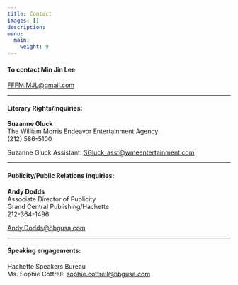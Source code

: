 ```yaml
---
title: Contact
images: []
description:
menu:
  main:
    weight: 9
---
```



#### To contact Min Jin Lee

[FFFM.MJL@gmail.com](mailto:FFFM.MJL@gmail.com)

---

#### Literary Rights/Inquiries:

**Suzanne Gluck**  
The William Morris Endeavor Entertainment Agency  
(212) 586-5100  

Suzanne Gluck Assistant:       [SGluck_asst@wmeentertainment.com](javascript:void(location.href='mailto:'+String.fromCharCode(83,71,108,117,99,107,95,97,115,115,116,64,119,109,101,101,110,116,101,114,116,97,105,110,109,101,110,116,46,99,111,109)))

---


#### Publicity/Public Relations inquiries:

**Andy Dodds**  
Associate Director of Publicity  
Grand Central Publishing/Hachette  
212-364-1496

[Andy.Dodds@hbgusa.com](javascript:void(location.href='mailto:'+String.fromCharCode(65,110,100,121,46,68,111,100,100,115,64,104,98,103,117,115,97,46,99,111,109)))

---

#### Speaking engagements:

Hachette Speakers Bureau  
Ms. Sophie Cottrell: <sophie.cottrell@hbgusa.com>
